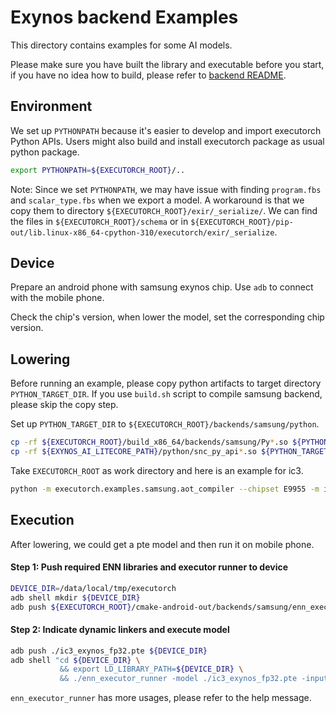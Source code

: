 # Exynos backend Examples

This directory contains examples for some AI models.


Please make sure you have built the library and executable before
you start, if you have no idea how to build, please refer to [backend README](../../backends/samsung/README.md).

## Environment
We set up `PYTHONPATH` because it's easier to develop and import executorch Python APIs.
Users might also build and install executorch package as usual python package.
```bash
export PYTHONPATH=${EXECUTORCH_ROOT}/..
```

Note: Since we set `PYTHONPATH`, we may have issue with finding `program.fbs` and `scalar_type.fbs`
when we export a model. A workaround is that we copy them to directory `${EXECUTORCH_ROOT}/exir/_serialize/`.
We can find the files in `${EXECUTORCH_ROOT}/schema` or in
`${EXECUTORCH_ROOT}/pip-out/lib.linux-x86_64-cpython-310/executorch/exir/_serialize`.

## Device
Prepare an android phone with samsung exynos chip. Use `adb` to connect with the mobile phone.

Check the chip's version, when lower the model, set the corresponding chip version.

## Lowering

Before running an example, please copy python artifacts to target directory `PYTHON_TARGET_DIR`.
If you use `build.sh` script to compile samsung backend, please skip the copy step.

Set up `PYTHON_TARGET_DIR` to `${EXECUTORCH_ROOT}/backends/samsung/python`.
```bash
cp -rf ${EXECUTORCH_ROOT}/build_x86_64/backends/samsung/Py*.so ${PYTHON_TARGET_DIR}
cp -rf ${EXYNOS_AI_LITECORE_PATH}/python/snc_py_api*.so ${PYTHON_TARGET_DIR}
```

Take `EXECUTORCH_ROOT` as work directory and here is an example for ic3.
```bash
python -m executorch.examples.samsung.aot_compiler --chipset E9955 -m ic3 --output_dir ic3_artifact
```

## Execution

After lowering, we could get a pte model and then run it on mobile phone.

#### Step 1: Push required ENN libraries and executor runner to device
```bash
DEVICE_DIR=/data/local/tmp/executorch
adb shell mkdir ${DEVICE_DIR}
adb push ${EXECUTORCH_ROOT}/cmake-android-out/backends/samsung/enn_executor_runner ${DEVICE_DIR}
```

#### Step 2: Indicate dynamic linkers and execute model
```bash
adb push ./ic3_exynos_fp32.pte ${DEVICE_DIR}
adb shell "cd ${DEVICE_DIR} \
           && export LD_LIBRARY_PATH=${DEVICE_DIR} \
           && ./enn_executor_runner -model ./ic3_exynos_fp32.pte -input ./ic3_input_0.bin --output_path ."
```

`enn_executor_runner` has more usages, please refer to the help message.
